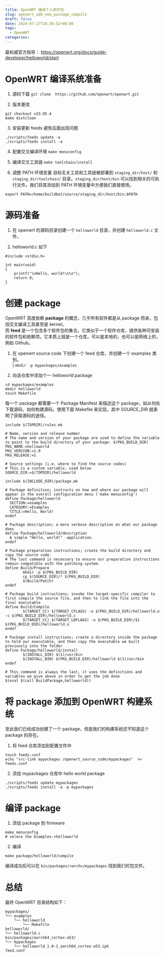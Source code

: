 ```yaml
---
title: OpenWRT 编译个人软件包
slug: openwrt_add_new_package_compile
draft: false
date: 2024-07-27T18:30:52+08:00
tags:
  - OpenWRT
categories:
---
```


最权威官方指导： https://openwrt.org/docs/guide-developer/helloworld/start<br>

# OpenWRT 编译系统准备

1. 源码下载 
`git clone  https://github.com/openwrt/openwrt.git`

2. 版本更改
```
git checkout v23.05.4
make distclean
```

3. 安装更新 feeds 避免后面出现问题
```
./scripts/feeds update -a
./scripts/feeds install -a
```

4. 配置交叉编译环境
`make menuconfig`

5. 编译交叉工具链
`make toolchain/install`


6. 调整 PATH 环境变量
目标无关工具和工具链被部署到 `staging_dir/host/` 和 `staging_dir/toolchain/` 目录。`staging_dir/host/bin` 可以找到相关的可执行文件。我们将其添加到 PATH 环境变量中方便我们直接使用。
```
export PATH=/home/buildbot/source/staging_dir/host/bin:$PATH
```




# 源码准备

1. 在 openwrt 的源码目录创建一个 `helloworld` 目录，并创建 `helloworld.c` 文件。


2. helloworld.c 如下
```
#include <stdio.h>
 
int main(void)
{
    printf("\nHello, world!\n\n");
	return 0;
}
```




# 创建 package

OpenWRT 高度依赖 **package** 的概念，几乎所有软件都是从 package 而来，包括交叉编译工具甚至是 kernel。<br>
而 **feed** 是一个包含多个软件包的集合。它类似于一个软件仓库，提供各种可安装的软件包和依赖项。它本质上就是一个仓库，可以是本地的，也可以是网络上的，例如 Github。


1. 在 openwrt source code 下创建一个 feed 仓库，并创建一个 examples 类别。<br>|
`mkdir -p mypackages/examples`

2. 向该仓库中添加个一 helloworld package
```
cd mypackages/examples
mkdir helloworld
touch Makefile
```
每一个 package 都需要一个 Package Manifest 来描述这个 package，如从何处下载源码，如何构建源码。使用下面 Makefile 来实现，其中 SOURCE_DIR 就表明了获取源码的途径。
```
include $(TOPDIR)/rules.mk

# Name, version and release number
# The name and version of your package are used to define the variable to point to the build directory of your package: $(PKG_BUILD_DIR)
PKG_NAME:=helloworld
PKG_VERSION:=1.0
PKG_RELEASE:=1

# Source settings (i.e. where to find the source codes)
# This is a custom variable, used below
SOURCE_DIR:=$(TOPDIR)/helloworld

include $(INCLUDE_DIR)/package.mk

# Package definition; instructs on how and where our package will appear in the overall configuration menu ('make menuconfig')
define Package/helloworld
  SECTION:=examples
  CATEGORY:=Examples
  TITLE:=Hello, World!
endef

# Package description; a more verbose description on what our package does
define Package/helloworld/description
  A simple "Hello, world!" -application.
endef

# Package preparation instructions; create the build directory and copy the source code. 
# The last command is necessary to ensure our preparation instructions remain compatible with the patching system.
define Build/Prepare
		mkdir -p $(PKG_BUILD_DIR)
		cp $(SOURCE_DIR)/* $(PKG_BUILD_DIR)
		$(Build/Patch)
endef

# Package build instructions; invoke the target-specific compiler to first compile the source file, and then to link the file into the final executable
define Build/Compile
		$(TARGET_CC) $(TARGET_CFLAGS) -o $(PKG_BUILD_DIR)/helloworld.o -c $(PKG_BUILD_DIR)/helloworld.c
		$(TARGET_CC) $(TARGET_LDFLAGS) -o $(PKG_BUILD_DIR)/$1 $(PKG_BUILD_DIR)/helloworld.o
endef

# Package install instructions; create a directory inside the package to hold our executable, and then copy the executable we built previously into the folder
define Package/helloworld/install
		$(INSTALL_DIR) $(1)/usr/bin
		$(INSTALL_BIN) $(PKG_BUILD_DIR)/helloworld $(1)/usr/bin
endef

# This command is always the last, it uses the definitions and variables we give above in order to get the job done
$(eval $(call BuildPackage,helloworld))
```




# 将 package 添加到 OpenWRT 构建系统

至此我们已经成功创建了一个 package，但是我们的构建系统还不知道这个 package 的存在。

1. 将 feed 仓库添加到配置文件中
```
touch feeds.conf
echo "src-link mypackages /openwrt_source_code/mypackages"  >> feeds.conf
```

2. 添加 mypackages 仓库中 hello world package 
```
./scripts/feeds update mypackages
./scripts/feeds install -a -p mypackages
```



# 编译 package

1. 添加 package 到 firmware
```
make menuconfig
# selece the Examples->helloworld
```



2. 编译
```
make package/helloworld/compile
```

编译成功后可以在 `bin/packages/<arch>/mypackages` 找到我们的包文件。

# 总结

最终 OpenWRT 目录结构如下：<br>
```
mypackages/
└── examples
    └── helloworld
        └── Makefile
helloworld/
└── helloworld.c
bin/packages/aarch64_cortex-a53/
└── mypackages
    └── helloworld_1.0-1_aarch64_cortex-a53.ipk
feed.conf
```